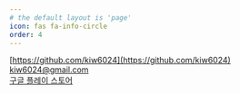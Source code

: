 ```yaml
---
# the default layout is 'page'
icon: fas fa-info-circle
order: 4
---
```


[https://github.com/kiw6024](https://github.com/kiw6024)
<br>
[kiw6024@gmail.com](kiw6024@gmail.com)
<br>
[구글 플레이 스토어](https://play.google.com/store/apps/details?id=com.payang.palette&hl=ko-KR)
